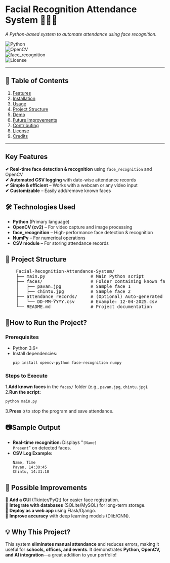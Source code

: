 # **Facial Recognition Attendance System** 👨‍💻📸  
*A Python-based system to automate attendance using face recognition.*  

![Python](https://img.shields.io/badge/Python-3.6%2B-blue)  
![OpenCV](https://img.shields.io/badge/OpenCV-4.5%2B-orange)  
![face_recognition](https://img.shields.io/badge/face__recognition-1.3.0-red)  
![License](https://img.shields.io/badge/License-MIT-green)  

---

## **📌 Table of Contents**  
1. [Features](#-features)  
2. [Installation](#-installation)  
3. [Usage](#-usage)  
4. [Project Structure](#-project-structure)  
5. [Demo](#-demo)  
6. [Future Improvements](#-future-improvements)  
7. [Contributing](#-contributing)  
8. [License](#-license)  
9. [Credits](#-credits)  

---
## Key Features
**✔ Real-time face detection & recognition** using <code>face_recognition</code> and OpenCV<br>
**✔ Automated CSV logging** with date-wise attendance records<br>
**✔ Simple & efficient** – Works with a webcam or any video input<br>
**✔ Customizable** – Easily add/remove known faces<br>
## 🛠 Technologies Used
- **Python** (Primary language)<br>
- **OpenCV (cv2)** – For video capture and image processing<br>
- **face_recognition** – High-performance face detection & recognition<br>
- **NumPy** – For numerical operations<br>
- **CSV module** – For storing attendance records<br>
## 📂 Project Structure
<pre>
    Facial-Recognition-Attendance-System/
    ├── main.py                 # Main Python script  
    ├── faces/                  # Folder containing known face images  
    │   ├── pavan.jpg           # Sample face 1  
    │   ├── chintu.jpg          # Sample face 2   
    ├── attendance_records/     # (Optional) Auto-generated CSV logs  
    │   └── DD-MM-YYYY.csv      # Example: 12-04-2025.csv  
    └── README.md               # Project documentation
</pre>

## 🚀How to Run the Project?
### Prerequisites
- Python 3.6+
- Install dependencies:
  ```bash
  pip install opencv-python face-recognition numpy
  
### Steps to Execute
1.**Add known faces** in the <code>faces/</code> folder (e.g., <code>pavan.jpg</code>, <code>chintu.jpg</code>).<br>
2.**Run the script:**
````markdown
python main.py
````
3.**Press** <code>Q</code> to stop the program and save attendance.
## 📷Sample Output
- **Real-time recognition:** Displays "<code>[Name] Present</code>" on detected faces.
- **CSV Log Example:**
  ```bash
  Name, Time  
  Pavan, 14:30:45  
  Chintu, 14:31:10  
## 📌 Possible Improvements
🔹 **Add a GUI** (Tkinter/PyQt) for easier face registration.<br>
🔹 **Integrate with databases** (SQLite/MySQL) for long-term storage.<br>
🔹 **Deploy as a web app** using Flask/Django.<br>
🔹 **Improve accuracy** with deep learning models (Dlib/CNN).
## 💡 Why This Project?
This system **eliminates manual attendance** and reduces errors, making it useful for **schools, offices, and events**. It demonstrates **Python, OpenCV, and AI integration**—a great addition to your portfolio!
